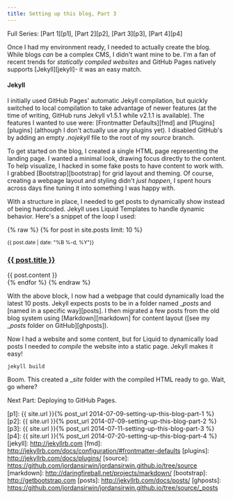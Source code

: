 ```yaml
---
title: Setting up this blog, Part 3
---
```


Full Series: [Part 1][p1], [Part 2][p2], [Part 3][p3], [Part 4][p4]

Once I had my environment ready, I needed to actually create the blog. While blogs _can_ be a complex CMS, I didn't want mine to be. I'm a fan of recent trends for _statically compiled websites_ and GitHub Pages natively supports [Jekyll][jekyll]- it was an easy match.

#### Jekyll ####

I initially used GitHub Pages' automatic Jekyll compilation, but quickly switched to local compilation to take advantage of newer features (at the time of writing, GitHub runs Jekyll v1.5.1 while v2.1.1 is available). The features I wanted to use were: [Frontmatter Defaults][fmd] and [Plugins][plugins] (although I don't actually use any plugins yet). I disabled GitHub's by adding an empty _.nojekyll_ file to the root of my _source_ branch. 

To get started on the blog, I created a single HTML page representing the landing page. I wanted a minimal look, drawing focus directly to the content. To help visualize, I hacked in some fake posts to have content to work with. I grabbed [Bootstrap][bootstrap] for grid layout and theming. Of course, creating a webpage layout and styling didn't _just happen_, I spent hours across days fine tuning it into something I was happy with.

With a structure in place, I needed to get posts to dynamically show instead of being hardcoded. Jekyll uses Liquid Templates to handle dynamic behavior. Here's a snippet of the loop I used:

{% raw %}
    {% for post in site.posts limit: 10 %}
    <div class="post well">
      <small>{{ post.date | date: "%B %-d, %Y"}}</small>
      <h3><a href="{{ post.url }}">{{ post.title }}</a></h3>
      {{ post.content }}
    </div>
    {% endfor %}
{% endraw %}

With the above block, I now had a webpage that could dynamically load the latest 10 posts. Jekyll expects posts to be in a folder named __posts_ and [named in a specific way][posts]. I then migrated a few posts from the old blog system using [Markdown][markdown] for content layout ([see my __posts_ folder on GitHub][ghposts]).

Now I had a website and some content, but for Liquid to dynamically load posts I needed to _compile_ the website into a static page. Jekyll makes it easy!

    jekyll build

Boom. This created a __site_ folder with the compiled HTML ready to go. Wait, go where?

Next Part: Deploying to GitHub Pages.


[p1]: {{ site.url }}{% post_url 2014-07-09-setting-up-this-blog-part-1 %}
[p2]: {{ site.url }}{% post_url 2014-07-09-setting-up-this-blog-part-2 %}
[p3]: {{ site.url }}{% post_url 2014-07-11-setting-up-this-blog-part-3 %}
[p4]: {{ site.url }}{% post_url 2014-07-20-setting-up-this-blog-part-4 %}
[jekyll]: http://jekyllrb.com
[fmd]: http://jekyllrb.com/docs/configuration/#frontmatter-defaults
[plugins]: http://jekyllrb.com/docs/plugins/
[source]: https://github.com/jordansirwin/jordansirwin.github.io/tree/source
[markdown]: http://daringfireball.net/projects/markdown/
[bootstrap]: http://getbootstrap.com
[posts]: http://jekyllrb.com/docs/posts/
[ghposts]: https://github.com/jordansirwin/jordansirwin.github.io/tree/source/_posts